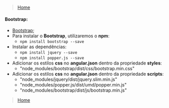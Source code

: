 > [Home](README.md)

#### Bootstrap:

* [Bootstrap](https://getbootstrap.com/docs/4.0/getting-started/introduction/);
* Para instalar o **Bootstrap**, utilizaremos o **npm**:
  - `npm install bootstrap --save`
* Instalar as dependências:
  - `npm install jquery --save`
  - `npm install popper.js --save`  
* Adicionar os estilos **css** no **angular.json** dentro da propriedade **styles**:
  - "node_modules/bootstrap/dist/css/bootstrap.min.css"
* Adicionar os estilos **css** no **angular.json** dentro da propriedade **scripts**:
  - "node_modules/jquery/dist/jquery.slim.min.js"  
  - "node_modules/popper.js/dist/umd/popper.min.js"
  - "node_modules/bootstrap/dist/js/bootstrap.min.js"
  
> [Home](README.md)